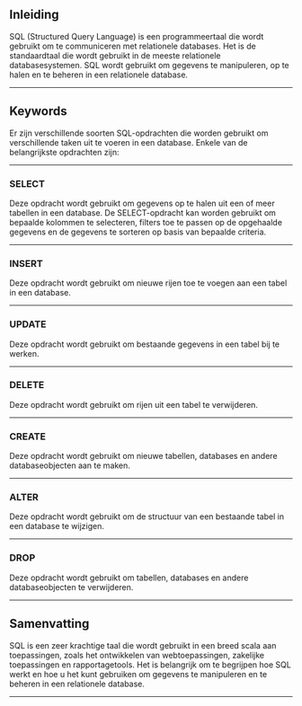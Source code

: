 ## Inleiding

SQL (Structured Query Language) is een programmeertaal die wordt gebruikt om te communiceren met relationele databases. Het is de standaardtaal die wordt gebruikt in de meeste relationele databasesystemen. SQL wordt gebruikt om gegevens te manipuleren, op te halen en te beheren in een relationele database.

---

## Keywords

Er zijn verschillende soorten SQL-opdrachten die worden gebruikt om verschillende taken uit te voeren in een database. Enkele van de belangrijkste opdrachten zijn:

---

### SELECT

Deze opdracht wordt gebruikt om gegevens op te halen uit een of meer tabellen in een database. De SELECT-opdracht kan worden gebruikt om bepaalde kolommen te selecteren, filters toe te passen op de opgehaalde gegevens en de gegevens te sorteren op basis van bepaalde criteria.
  
---

### INSERT

Deze opdracht wordt gebruikt om nieuwe rijen toe te voegen aan een tabel in een database.
   
---

### UPDATE

Deze opdracht wordt gebruikt om bestaande gegevens in een tabel bij te werken.
   
---

### DELETE

Deze opdracht wordt gebruikt om rijen uit een tabel te verwijderen.
  
---

### CREATE

Deze opdracht wordt gebruikt om nieuwe tabellen, databases en andere databaseobjecten aan te maken.
   
---

### ALTER

Deze opdracht wordt gebruikt om de structuur van een bestaande tabel in een database te wijzigen.

---

### DROP

Deze opdracht wordt gebruikt om tabellen, databases en andere databaseobjecten te verwijderen. 

---

## Samenvatting

SQL is een zeer krachtige taal die wordt gebruikt in een breed scala aan toepassingen, zoals het ontwikkelen van webtoepassingen, zakelijke toepassingen en rapportagetools. Het is belangrijk om te begrijpen hoe SQL werkt en hoe u het kunt gebruiken om gegevens te manipuleren en te beheren in een relationele database.

---
